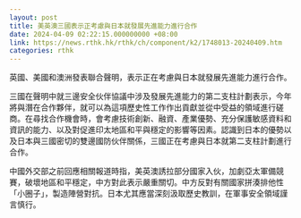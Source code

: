 ```yaml
---
layout: post
title: 美英澳三國表示正考慮與日本就發展先進能力進行合作
date: 2024-04-09 02:22:15.000000000 +08:00
link: https://news.rthk.hk/rthk/ch/component/k2/1748013-20240409.htm
categories: rthk
---
```


英國、美國和澳洲發表聯合聲明，表示正在考慮與日本就發展先進能力進行合作。

三國在聲明中就三邊安全伙伴協議中涉及發展先進能力的第二支柱計劃表示，今年將與潛在合作夥伴，就可以為這項歷史性工作作出貢獻並從中受益的領域進行磋商。在尋找合作機會時，會考慮技術創新、融資、產業優勢、充分保護敏感資料和資訊的能力、以及對促進印太地區和平與穩定的影響等因素。認識到日本的優勢以及日本與三國密切的雙邊國防伙伴關係，三國正在考慮與日本就第二支柱計劃進行合作。

中國外交部之前回應相關報道時指，美英澳誘拉部分國家入伙，加劇亞太軍備競賽，破壞地區和平穩定，中方對此表示嚴重關切。中方反對有關國家拼湊排他性「小圈子」，製造陣營對抗。日本尤其應當深刻汲取歷史教訓，在軍事安全領域謹言慎行。
